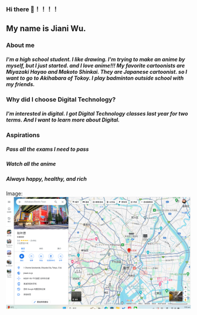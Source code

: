### Hi there 👋！！！！
## My name is Jiani Wu.
### About me 
##### I'm a high school student. I like drawing. I'm trying to make an anime by myself, but I just started. and I love anime!!! My favorite cartoonists are Miyazaki Hayao and Makoto Shinkai. They are Japanese cartoonist. so I want to go to Akihabara of Tokoy. I play badminton outside school with my friends.
### Why did I choose Digital Technology?
##### I'm interested in digital. I got Digital Technology classes last year for two terms. And I want to learn more about Digital.
### Aspirations
##### Pass all the exams I need to pass
##### Watch all the anime
##### Always happy, healthy, and rich
Image:
![Alt tag](微信图片_20240215041720.png)


<!--
**JianiWuWSCW/JianiWuWSCW** is a ✨ _special_ ✨ repository because its `README.md` (this file) appears on your GitHub profile.

Here are some ideas to get you started:

- 🔭 I’m currently working on ...
- 🌱 I’m currently learning ...
- 👯 I’m looking to collaborate on ...
- 🤔 I’m looking for help with ...
- 💬 Ask me about ...
- 📫 How to reach me: ...
- 😄 Pronouns: ...
- ⚡ Fun fact: ...
-->

